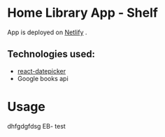# Home Library App - Shelf

App is deployed on [Netlify](https://home-library-app.netlify.app/) .

## Technologies used:

- [react-datepicker](https://www.npmjs.com/package/react-datepicker) 
- Google books api

# Usage
dhfgdgfdsg
EB- test
